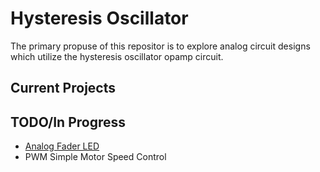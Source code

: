 # Hysteresis Oscillator
The primary propuse of this repositor is to explore analog circuit designs which utilize the hysteresis oscillator opamp circuit.

## Current Projects



## TODO/In Progress
- [Analog Fader LED](https://github.com/tacitern/HysteresisOscillator/tree/writeup/Projects/AnalogFadingLED)
- PWM Simple Motor Speed Control
